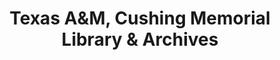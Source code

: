 ---
layout: repo
title: "Texas A&M, Cushing Memorial Library & Archives"
id: 16591
permalink: repos/16591/
---